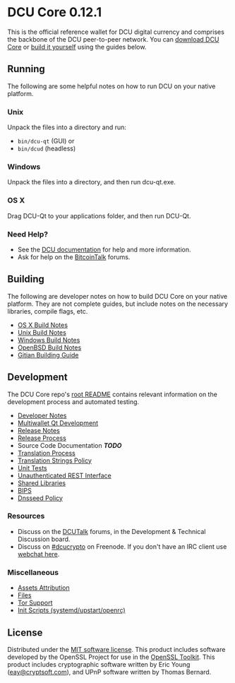 DCU Core 0.12.1
=====================

This is the official reference wallet for DCU digital currency and comprises the backbone of the DCU peer-to-peer network. You can [download DCU Core](https://www.dcu.org/downloads/) or [build it yourself](#building) using the guides below.

Running
---------------------
The following are some helpful notes on how to run DCU on your native platform.

### Unix

Unpack the files into a directory and run:

- `bin/dcu-qt` (GUI) or
- `bin/dcud` (headless)

### Windows

Unpack the files into a directory, and then run dcu-qt.exe.

### OS X

Drag DCU-Qt to your applications folder, and then run DCU-Qt.

### Need Help?

* See the [DCU documentation](https://dashpay.atlassian.net/wiki/display/DOC)
for help and more information.
* Ask for help on the [BitcoinTalk](https://bitcointalk.org/) forums.

Building
---------------------
The following are developer notes on how to build DCU Core on your native platform. They are not complete guides, but include notes on the necessary libraries, compile flags, etc.

- [OS X Build Notes](build-osx.md)
- [Unix Build Notes](build-unix.md)
- [Windows Build Notes](build-windows.md)
- [OpenBSD Build Notes](build-openbsd.md)
- [Gitian Building Guide](gitian-building.md)

Development
---------------------
The DCU Core repo's [root README](/README.md) contains relevant information on the development process and automated testing.

- [Developer Notes](developer-notes.md)
- [Multiwallet Qt Development](multiwallet-qt.md)
- [Release Notes](release-notes.md)
- [Release Process](release-process.md)
- Source Code Documentation ***TODO***
- [Translation Process](translation_process.md)
- [Translation Strings Policy](translation_strings_policy.md)
- [Unit Tests](unit-tests.md)
- [Unauthenticated REST Interface](REST-interface.md)
- [Shared Libraries](shared-libraries.md)
- [BIPS](bips.md)
- [Dnsseed Policy](dnsseed-policy.md)

### Resources
* Discuss on the [DCUTalk](https://dcutalk.org/) forums, in the Development & Technical Discussion board.
* Discuss on [#dcucrypto](http://webchat.freenode.net/?channels=dcucrypto) on Freenode. If you don't have an IRC client use [webchat here](http://webchat.freenode.net/?channels=dcucrypto).

### Miscellaneous
- [Assets Attribution](assets-attribution.md)
- [Files](files.md)
- [Tor Support](tor.md)
- [Init Scripts (systemd/upstart/openrc)](init.md)

License
---------------------
Distributed under the [MIT software license](http://www.opensource.org/licenses/mit-license.php).
This product includes software developed by the OpenSSL Project for use in the [OpenSSL Toolkit](https://www.openssl.org/). This product includes
cryptographic software written by Eric Young ([eay@cryptsoft.com](mailto:eay@cryptsoft.com)), and UPnP software written by Thomas Bernard.
